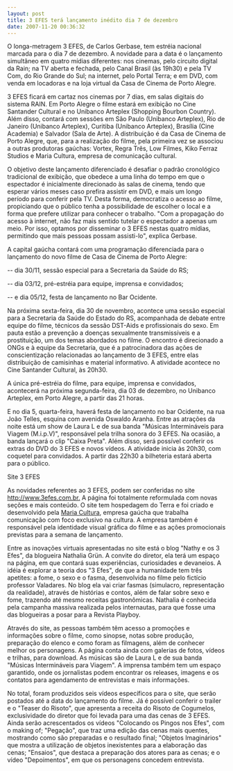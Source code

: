 ```yaml
---
layout: post
title: 3 EFES terá lançamento inédito dia 7 de dezembro
date: 2007-11-20 00:36:32
---
```

O longa-metragem 3 EFES, de Carlos Gerbase, tem estréia nacional marcada para o dia 7 de dezembro. A novidade para a data é o lançamento simultâneo em quatro mídias diferentes: nos cinemas, pelo circuito digital da Rain; na TV aberta e fechada, pelo Canal Brasil (às 19h30) e pela TV Com, do Rio Grande do Sul; na internet, pelo Portal Terra; e em DVD, com venda em locadoras e na loja virtual da Casa de Cinema de Porto Alegre.

3 EFES ficará em cartaz nos cinemas por 7 dias, em salas digitais do sistema RAIN. Em Porto Alegre o filme estará em exibição no Cine Santander Cultural e no Unibanco Arteplex (Shopping Bourbon Country). Além disso, contará com sessões em São Paulo (Unibanco Arteplex), Rio de Janeiro (Unibanco Arteplex), Curitiba (Unibanco Arteplex), Brasília (Cine Academia) e Salvador (Sala de Arte). A distribuição é da Casa de Cinema de Porto Alegre, que, para a realização do filme, pela primeira vez se associou a outras produtoras gaúchas: Vortex, Regra Três, Low Filmes, Kiko Ferraz Studios e Maria Cultura, empresa de comunicação cultural.

O objetivo deste lançamento diferenciado é desafiar o padrão cronológico tradicional de exibição, que obedece a uma linha do tempo em que o espectador é inicialmente direcionado às salas de cinema, tendo que esperar vários meses caso prefira assistir em DVD, e mais um longo período para conferir pela TV. Desta forma, democratiza o acesso ao filme, propiciando que o público tenha a possibilidade de escolher o local e a forma que prefere utilizar para conhecer o trabalho. "Com a propagação do acesso à internet, não faz mais sentido tutelar o espectador a apenas um meio. Por isso, optamos por disseminar o 3 EFES nestas quatro mídias, permitindo que mais pessoas possam assisti-lo", explica Gerbase.

A capital gaúcha contará com uma programação diferenciada para o lançamento do novo filme de Casa de Cinema de Porto Alegre:

\-- dia 30/11, sessão especial para a Secretaria da Saúde do RS;

\-- dia 03/12, pré-estréia para equipe, imprensa e convidados;

\-- e dia 05/12, festa de lançamento no Bar Ocidente.

Na próxima sexta-feira, dia 30 de novembro, acontece uma sessão especial para a Secretaria da Saúde do Estado do RS, acompanhada de debate entre equipe do filme, técnicos da sessão DST-Aids e profissionais do sexo. Em pauta estão a prevenção a doenças sexualmente transmissíveis e a prostituição, um dos temas abordados no filme. O encontro é direcionado a ONGs e à equipe da Secretaria, que é a patrocinadora das ações de conscientização relacionadas ao lançamento de 3 EFES, entre elas distribuição de camisinhas e material informativo. A atividade acontece no Cine Santander Cultural, às 20h30.

A única pré-estréia do filme, para equipe, imprensa e convidados, acontecerá na próxima segunda-feira, dia 03 de dezembro, no Unibanco Arteplex, em Porto Alegre, a partir das 21 horas.

E no dia 5, quarta-feira, haverá festa de lançamento no bar Ocidente, na rua João Telles, esquina com avenida Oswaldo Aranha. Entre as atrações da noite está um show de Laura L e de sua banda "Músicas Intermináveis para Viagem (M.i.p.V)", responsável pela trilha sonora do 3 EFES. Na ocasião, a banda lançará o clip "Caixa Preta". Além disso, será possível conferir os extras do DVD do 3 EFES e novos vídeos. A atividade inicia às 20h30, com coquetel para convidados. A partir das 22h30 a bilheteria estará aberta para o público.

Site 3 EFES

As novidades referentes ao 3 EFES, podem ser conferidas no site <http://www.3efes.com.br.> A página foi totalmente reformulada com novas seções e mais conteúdo. O site tem hospedagem do Terra e foi criado e desenvolvido pela [Maria Cultura](http://www.mariacultura.com.br/), empresa gaúcha que trabalha comunicação com foco exclusivo na cultura. A empresa também é responsável pela identidade visual gráfica do filme e as ações promocionais previstas para a semana de lançamento.

Entre as inovações virtuais apresentadas no site está o blog "Nathy e os 3 Efes", da blogueira Nathalia Grün. A convite do diretor, ela terá um espaço na página, em que contará suas experiências, curiosidades e devaneios. A idéia é explorar a teoria dos "3 Efes", de que a humanidade tem três apetites: a fome, o sexo e o fasma, desenvolvida no filme pelo fictício professor Valadares. No blog ela vai criar fasmas (simulacro, representação da realidade), através de histórias e contos, além de falar sobre sexo e fome, trazendo até mesmo receitas gastronômicas. Nathalia é conhecida pela campanha massiva realizada pelos internautas, para que fosse uma das blogueiras a posar para a Revista Playboy.

Através do site, as pessoas também têm acesso a promoções e informações sobre o filme, como sinopse, notas sobre produção, preparação do elenco e como foram as filmagens, além de conhecer melhor os personagens. A página conta ainda com galerias de fotos, vídeos e trilhas, para download. As músicas são de Laura L e de sua banda "Músicas Intermináveis para Viagem". A imprensa também tem um espaço garantido, onde os jornalistas podem encontrar os releases, imagens e os contatos para agendamento de entrevistas e mais informações.

No total, foram produzidos seis vídeos específicos para o site, que serão postados até a data do lançamento do filme. Já é possível conferir o trailer e o "Teaser do Risoto", que apresenta a receita do Risoto de Cogumelos, exclusividade do diretor que foi levada para uma das cenas de 3 EFES. Ainda serão acrescentados os vídeos "Colocando os Pingos nos Efes", com o making of; "Pegação", que traz uma edição das cenas mais quentes, mostrando como são preparadas e o resultado final; "Objetos Imaginários" que mostra a utilização de objetos inexistentes para a elaboração das cenas; "Ensaios", que destaca a preparação dos atores para as cenas; e o vídeo "Depoimentos", em que os personagens concedem entrevista.